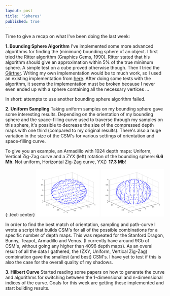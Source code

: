 ```yaml
---
layout: post
title: 'Spheres'
published: true
---
```


Time to give a recap on what I've been doing the last week:

**1. Bounding Sphere Algorithm**
I've implemented some more advanced algorithms for finding the (minimum) bounding sphere of an object. I first tried the Ritter algorithm (Graphics Gems, 1990). Ritter stated that his algorithm should give an approximation within 5% of the true minimum sphere. A simple test on a cube proved otherwise though. 
Then I tried the [Gärtner](http://www.inf.ethz.ch/personal/gaertner/texts/own_work/esa99_final.pdf). Writing my own implementation would be to much work, so I used an existing implementation from [here](http://www.inf.ethz.ch/personal/gaertner/miniball.html). After doing some tests with the algorithm, it seems the implementation must be broken because I never even ended up with a sphere containing all the necessary vertices ...

In short: attempts to use another bounding sphere algorithm failed.

**2. Uniform Sampling**
Taking uniform samples on my bounding sphere gave some interesting results. Depending on the orientation of my bounding sphere and the space-filling curve used to traverse through my samples on this sphere, it's possible to decrease the size of the compressed depth maps with one third (compared to my original results). There's also a huge variation in the size of the CSM's for various settings of orientation and space-filling curve.

To give you an example, an Armadillo with 1024 depth maps:
Uniform, Vertical Zig-Zag curve and a ZYX (left) rotation of the bounding sphere: **6.6 Mb**.
Not uniform, Horizontal Zig-Zag curve, YXZ: **17.3 Mb**!

{:.text-center}
![Non-uniform](/uploads/2010/10/100314a.png)
![Uniform](/uploads/2010/10/100314b.png)

In order to find the best match of orientation, sampling and path-curve I wrote a script that builds CSM's for all of the possible combinations for a specific number of depth maps. This was repeated for the Stanford Dragon, Bunny, Teapot, Armadillo and Venus. (I currently have around 9Gb of CSM's, without going any higher than 4096 depth maps). As an overal result of all the data I gathered, the (ZXY, Uniform, Vertical Zig-Zag) combination gave the smallest (and best) CSM's. I have yet to test if this is also the case for the overall quality of my shadows.

**3. Hilbert Curve**
Started reading some papers on how to generate the curve and algorithms for switching between the 1-dimensional and n-dimensional indices of the curve. Goals for this week are getting these implemented and start building results.
